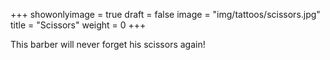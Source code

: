 +++
showonlyimage = true
draft = false
image = "img/tattoos/scissors.jpg"
title = "Scissors"
weight = 0
+++

This barber will never forget his scissors again!
